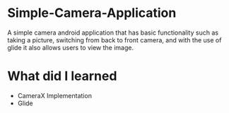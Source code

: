 # Simple-Camera-Application
A simple camera android application that has basic functionality such as taking a picture, 
switching from back to front camera, and with the use of glide it also allows users to view the image.

# What did I learned
* CameraX Implementation
* Glide
